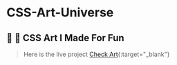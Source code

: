 # CSS-Art-Universe
🎨 🎨 CSS Art I Made For Fun
---
> Here is the live project [Check Art](https://gh-johnny.github.io/CSS-Art-Universe/){:target="_blank"}
